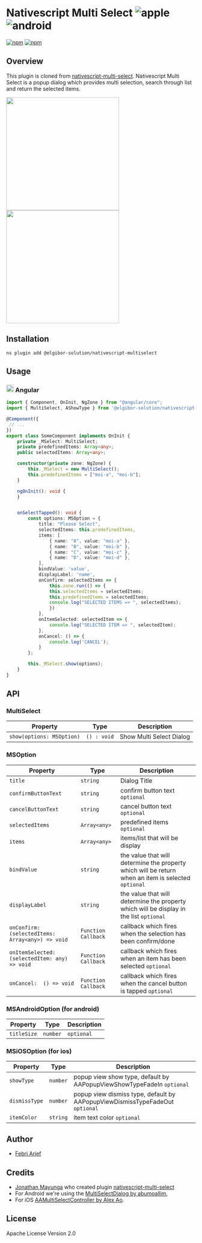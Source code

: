# Nativescript Multi Select ![apple](https://cdn3.iconfinder.com/data/icons/picons-social/57/16-apple-32.png) ![android](https://cdn4.iconfinder.com/data/icons/logos-3/228/android-32.png) 

[![npm](https://img.shields.io/npm/v/nativescript-multi-select.svg)](https://www.npmjs.com/package/nativescript-multi-select)
[![npm](https://img.shields.io/npm/dt/nativescript-multi-select.svg?label=npm%20downloads)](https://www.npmjs.com/package/nativescript-multi-select)

## Overview
This plugin is cloned from [nativescript-multi-select](https://github.com/skhye05/nativescript-multi-select).
Nativescript Multi Select is a popup dialog which provides multi selection, search through list and return the selected items.

<p>
    <img src="https://raw.githubusercontent.com/skhye05/NativeScript-Multi-Select/master/ios.gif" width="300"/>
    <img src="https://raw.githubusercontent.com/skhye05/NativeScript-Multi-Select/master/android.gif" width="300"/>
</p>

## Installation

```nativesript
ns plugin add @elgibor-solution/nativescript-multiselect
```

## Usage

### <img src="https://raw.githubusercontent.com/skhye05/nativescript-multi-select/master/res/angular.png" width="20"/> Angular

```typescript
import { Component, OnInit, NgZone } from "@angular/core";
import { MultiSelect, AShowType } from '@elgibor-solution/nativescript-multiselect';

@Component({
 // ...
})
export class SomeComponent implements OnInit {
    private _MSelect: MultiSelect;
    private predefinedItems: Array<any>;
    public selectedItems: Array<any>;

    constructor(private zone: NgZone) {
        this._MSelect = new MultiSelect();
        this.predefinedItems = ["moi-a", "moi-b"];
    }

    ngOnInit(): void {
    }


    onSelectTapped(): void {
        const options: MSOption = {
            title: "Please Select",
            selectedItems: this.predefinedItems,
            items: [
                { name: "A", value: "moi-a" },
                { name: "B", value: "moi-b" },
                { name: "C", value: "moi-c" },
                { name: "D", value: "moi-d" },
            ],
            bindValue: 'value',
            displayLabel: 'name',
            onConfirm: selectedItems => {
                this.zone.run(() => {
                this.selectedItems = selectedItems;
                this.predefinedItems = selectedItems;
                console.log("SELECTED ITEMS => ", selectedItems);
                })
            },
            onItemSelected: selectedItem => {
                console.log("SELECTED ITEM => ", selectedItem);
            },
            onCancel: () => {
                console.log('CANCEL');
            }
        };

        this._MSelect.show(options);
    }
}
```

## API

### MultiSelect

| Property                  | Type        | Description              |
| ------------------------- | ----------- | ------------------------ |
| `show(options: MSOption)` | `() : void` | Show Multi Select Dialog |

### MSOption

| Property                                         | Type                | Description                                                                                         |
| ------------------------------------------------ | ------------------- | --------------------------------------------------------------------------------------------------- |
| `title`                                          | `string`            | Dialog Title                                                                                        |
| `confirmButtonText`                              | `string`            | confirm button text `optional`                                                                      |
| `cancelButtonText`                               | `string`            | cancel button text `optional`                                                                       |
| `selectedItems`                                  | `Array<any>`        | predefined items `optional`                                                                         |
| `items`                                          | `Array<any>`        | items/list that will be display                                                                     |
| `bindValue`                                      | `string`            | the value that will determine the property which will be return when an item is selected `optional` |
| `displayLabel`                                   | `string`            | the value that will determine the property which will be display in the list `optional`             |
| `onConfirm: (selectedItems: Array<any>) => void` | `Function Callback` | callback which fires when the selection has been confirm/done                                       |
| `onItemSelected: (selectedItem: any) => void`    | `Function Callback` | callback which fires when an item has been selected `optional`                                      |
| `onCancel:  () => void`                          | `Function Callback` | callback which fires when the cancel button is tapped `optional`                                    |

### MSAndroidOption (for android)

| Property                 | Type     | Description |
| ------------------------ | -------- | ----------- |
| `titleSize`              | `number` | `optional`  |

### MSiOSOption (for ios)

| Property                 | Type     | Description                                                                  |
| ------------------------ | -------- | ---------------------------------------------------------------------------- |
| `showType`               | `number` | popup view show type, default by AAPopupViewShowTypeFadeIn `optional`        |
| `dismissType`            | `number` | popup view dismiss type, default by AAPopupViewDismissTypeFadeOut `optional` |
| `itemColor`              | `string` | item text color `optional`                                                   |

## Author
- [Febri Arief](https://github.com/febriarief)

## Credits
- [Jonathan Mayunga](https://github.com/skhye05) who created plugin [nativescript-multi-select](https://github.com/skhye05/nativescript-multi-select)
- For Android we're using the [MultiSelectDialog by abumoallim](https://github.com/abumoallim/Android-Multi-Select-Dialog),
- For iOS [AAMultiSelectController by Alex Ao](https://github.com/aozhimin/AAMultiSelectController).

## License

Apache License Version 2.0